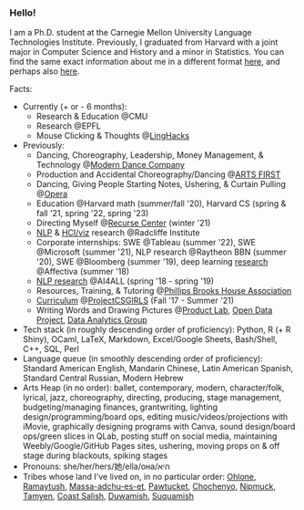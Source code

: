 ### Hello!

I am a Ph.D. student at the Carnegie Mellon University Language Technologies Institute. Previously, I graduated from Harvard with a joint major in Computer Science and History and a minor in Statistics. You can find the same exact information about me in a different format [here](https://enscma2.github.io), and perhaps also [here](https://linkedin.com/in/khalevy).

Facts:

- Currently (+ or - 6 months):
  - Research & Education @CMU
  - Research @EPFL
  - Mouse Clicking & Thoughts @[LingHacks](http://linghacks.tech)
- Previously:
  - Dancing, Choreography, Leadership, Money Management, & Technology @[Modern Dance Company](http://www.hrmdc.org/)
  - Production and Accidental Choreography/Dancing @[ARTS FIRST](https://ofa.fas.harvard.edu/arts)
  - Dancing, Giving People Starting Notes, Ushering, & Curtain Pulling @[Opera](https://harvardcollegeopera.com)
  - Education @Harvard math (summer/fall '20), Harvard CS (spring & fall '21, spring '22, spring '23)
  - Directing Myself @[Recurse Center](https://recurse.com) (winter '21)
  - [NLP](https://aclanthology.org/2021.findings-acl.174/) & [HCI/viz](https://github.com/ENSCMA2/overtext-history) research @Radcliffe Institute
  - Corporate internships: SWE @Tableau (summer '22), SWE @Microsoft (summer '21), NLP research @Raytheon BBN (summer '20), SWE @Bloomberg (summer '19), deep learning [research](https://github.com/ENSCMA2/giphy-scraper) @Affectiva (summer '18)
  - [NLP research](https://github.com/ENSCMA2/humanly) @AI4ALL (spring '18 - spring '19)
  - Resources, Training, & Tutoring @[Phillips Brooks House Association](https://pbha.org)
  - [Curriculum](https://linktr.ee/pcsgnlp) @[ProjectCSGIRLS](https://projectcsgirls.com) (Fall '17 - Summer '21)
  - Writing Words and Drawing Pictures @[Product Lab](https://www.hcsproductlab.org/), [Open Data Project](https://www.hodp.org/), [Data Analytics Group](https://www.harvardanalytics.org/)
- Tech stack (in roughly descending order of proficiency): Python, R (+ R Shiny), OCaml, LaTeX, Markdown, Excel/Google Sheets, Bash/Shell, C++, SQL, Perl
- Language queue (in smoothly descending order of proficiency): Standard American English, Mandarin Chinese, Latin American Spanish, Standard Central Russian, Modern Hebrew
- Arts Heap (in no order): ballet, contemporary, modern, character/folk, lyrical, jazz, choreography, directing, producing, stage management, budgeting/managing finances, grantwriting, lighting design/programming/board ops, editing music/videos/projections with iMovie, graphically designing programs with Canva, sound design/board ops/green slices in QLab, posting stuff on social media, maintaining Weebly/Google/GitHub Pages sites, ushering, moving props on & off stage during blackouts, spiking stages
- Pronouns: she/her/hers/她/ella/она/היא
- Tribes whose land I've lived on, in no particular order: [Ohlone](http://www.muwekma.org/home.html), [Ramaytush](http://www.ramaytush.com/), [Massa-adchu-es-et](http://massachusetttribe.org/), [Pawtucket](http://www.salemhistorical.org/massachusetts-indigenous-community-resources), [Chochenyo](https://sogoreate-landtrust.com/), [Nipmuck](https://www.nipmucnation.org/), [Tamyen](https://cla.berkeley.edu/languages/tamyen.php), [Coast Salish](http://www.firstnations.de/development/coast_salish.htm), [Duwamish](https://www.duwamishtribe.org/), [Suquamish](https://suquamish.nsn.us/)
